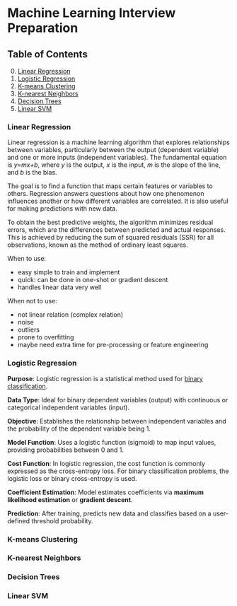 # Machine Learning Interview Preparation


## Table of Contents
0. [Linear Regression](#linear-regression)
1. [Logistic Regression](#logistic-regression)
2. [K-means Clustering](#k-means-clustering)
3. [K-nearest Neighbors](#k-nearest-neighbors)
4. [Decision Trees](#decision-trees)
5. [Linear SVM](#linear-smv)

### Linear Regression 

Linear regression is a machine learning algorithm that explores relationships between variables, particularly between the output (dependent variable) and one or more inputs (independent variables). 
The fundamental equation is _y=mx+b_, where _y_ is the output, _x_ is the input, _m_ is the slope of the line, and _b_ is the bias.

The goal is to find a function that maps certain features or variables to others. 
Regression answers questions about how one phenomenon influences another or how different variables are correlated. 
It is also useful for making predictions with new data.

To obtain the best predictive weights, the algorithm minimizes residual errors, which are the differences between predicted and actual responses. 
This is achieved by reducing the sum of squared residuals (SSR) for all observations, known as the method of ordinary least squares.

When to use:
- easy simple to train and implement 
- quick: can be done in one-shot or gradient descent 
- handles linear data very well 

When not to use: 
- not linear relation (complex relation) 
- noise  
- outliers
- prone to overfitting 
- maybe need extra time for pre-processing or feature engineering 

### Logistic Regression

**Purpose**: Logistic regression is a statistical method used for <ins>binary classification</ins>.

**Data Type**: Ideal for binary dependent variables (output) with continuous or categorical independent variables (input).

**Objective**: Establishes the relationship between independent variables and the probability of the dependent variable being 1.

**Model Function**: Uses a logistic function (sigmoid) to map input values, providing probabilities between 0 and 1.

**Cost Function**: In logistic regression, the cost function is commonly expressed as the cross-entropy loss. For binary classification problems, the logistic loss or binary cross-entropy is used. 

**Coefficient Estimation**: Model estimates coefficients via **maximum likelihood estimation** or **gradient descent**.

**Prediction**: After training, predicts new data and classifies based on a user-defined threshold probability.


### K-means Clustering

### K-nearest Neighbors

### Decision Trees

### Linear SVM
